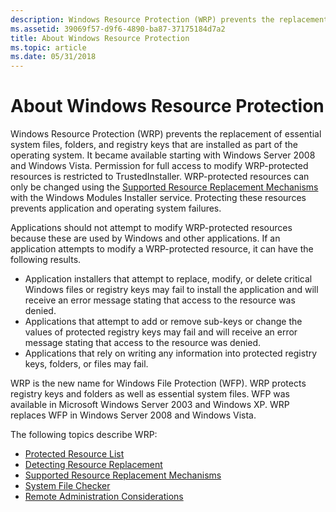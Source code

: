 ```yaml
---
description: Windows Resource Protection (WRP) prevents the replacement of essential system files, folders, and registry keys that are installed as part of the operating system.
ms.assetid: 39069f57-d9f6-4890-ba87-37175184d7a2
title: About Windows Resource Protection
ms.topic: article
ms.date: 05/31/2018
---
```


# About Windows Resource Protection

Windows Resource Protection (WRP) prevents the replacement of essential system files, folders, and registry keys that are installed as part of the operating system. It became available starting with Windows Server 2008 and Windows Vista. Permission for full access to modify WRP-protected resources is restricted to TrustedInstaller. WRP-protected resources can only be changed using the [Supported Resource Replacement Mechanisms](supported-file-replacement-mechanisms.md) with the Windows Modules Installer service. Protecting these resources prevents application and operating system failures.

Applications should not attempt to modify WRP-protected resources because these are used by Windows and other applications. If an application attempts to modify a WRP-protected resource, it can have the following results.

-   Application installers that attempt to replace, modify, or delete critical Windows files or registry keys may fail to install the application and will receive an error message stating that access to the resource was denied.
-   Applications that attempt to add or remove sub-keys or change the values of protected registry keys may fail and will receive an error message stating that access to the resource was denied.
-   Applications that rely on writing any information into protected registry keys, folders, or files may fail.

WRP is the new name for Windows File Protection (WFP). WRP protects registry keys and folders as well as essential system files. WFP was available in Microsoft Windows Server 2003 and Windows XP. WRP replaces WFP in Windows Server 2008 and Windows Vista.

The following topics describe WRP:

-   [Protected Resource List](protected-file-list.md)
-   [Detecting Resource Replacement](detecting-file-replacement.md)
-   [Supported Resource Replacement Mechanisms](supported-file-replacement-mechanisms.md)
-   [System File Checker](system-file-checker.md)
-   [Remote Administration Considerations](remote-administration-considerations.md)

 

 



